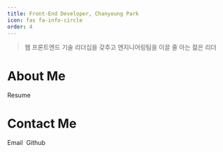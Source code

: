 ```yaml
---
title: Front-End Developer, Chanyoung Park
icon: fas fa-info-circle
order: 4
---
```

<style>
  .contacts {
    display: flex;
    align-items: center;
    margin-bottom: 24px;
  }
  .contacts > a {
    margin-right: 8px;
    text-decoration: none;
    color: inherit;
  }
</style>

> 웹 프론트엔드 기술 리더십을 갖추고 엔지니어링팀을 이끌 줄 아는 젊은 리더

# About Me
<div
  class="contacts">
  <a
    target="_blank"
    href="https://univdev.notion.site">
    <i class="fas fa-file"></i> Resume
  </a>
</div>

# Contact Me
<div
  class="contacts">
  <a
    href="mailto:pcydeveloper@gmail.com">
    <i class="fas fa-envelope"></i> Email
  </a>
  <a
    target="_blank"
    href="https://github.com/univdev">
    <i class="fab fa-github-alt"></i> Github
  </a>
</div>
